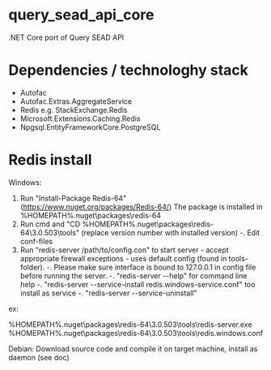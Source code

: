 # query_sead_api_core
.NET Core port of Query SEAD API

# Dependencies / technologhy stack

- Autofac
- Autofac.Extras.AggregateService
- Redis e.g. StackExchange.Redis 
- Microsoft.Extensions.Caching.Redis
- Npgsql.EntityFrameworkCore.PostgreSQL

# Redis install
Windows:
1. Run "Install-Package Redis-64" (https://www.nuget.org/packages/Redis-64/)
   The package is installed in %HOMEPATH%\.nuget\packages\redis-64
2. Run cmd and "CD %HOMEPATH%\.nuget\packages\redis-64\3.0.503\tools" (replace version number with installed version)
-. Edit conf-files
3. Run "redis-server /path/to/config.con" to start server - accept appropriate firewall exceptions - uses default config (found in tools-folder).
-. Please make sure interface is bound to 127.0.0.1 in config file before running the server.
-.     "redis-server --help" for command line help
-.     "redis-server --service-install redis.windows-service.conf" too install as service
-.     "redis-server --service-uninstall"

ex:

%HOMEPATH%\.nuget\packages\redis-64\3.0.503\tools\redis-server.exe %HOMEPATH%\.nuget\packages\redis-64\3.0.503\tools\redis.windows.conf

Debian: Download source code and compile it on target machine, install as daemon (see doc)


